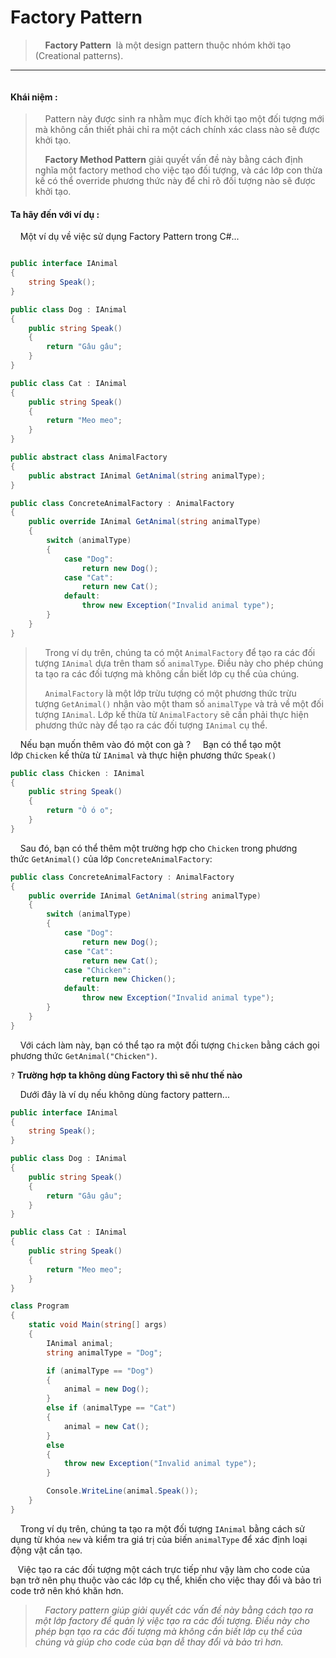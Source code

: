 # Factory Pattern

>     **Factory Pattern**  là một design pattern thuộc nhóm khởi tạo (Creational patterns).

---

<img title="Factory Pattern" src="https://refactoring.guru/images/patterns/content/factory-method/factory-method-en.png?id=cfa26f33dc8473e803fadae0d262100a" alt="" data-align="center" style="zoom:100%;">

#### Khái niệm :

>     Pattern này được sinh ra nhằm mục đích khởi tạo một đối tượng mới mà không cần thiết phải chỉ ra một cách chính xác class nào sẽ được khởi tạo.
> 
>     **Factory Method Pattern** giải quyết vấn đề này bằng cách định nghĩa một factory method cho việc tạo đối tượng, và các lớp con thừa kế có thể override phương thức này để chỉ rõ đối tượng nào sẽ được khởi tạo.

#### Ta hãy đến với ví dụ :

    Một ví dụ về việc sử dụng Factory Pattern trong C#...  

```csharp

public interface IAnimal
{
    string Speak();
}

public class Dog : IAnimal
{
    public string Speak()
    {
        return "Gâu gâu";
    }
}

public class Cat : IAnimal
{
    public string Speak()
    {
        return "Meo meo";
    }
}

public abstract class AnimalFactory
{
    public abstract IAnimal GetAnimal(string animalType);
}

public class ConcreteAnimalFactory : AnimalFactory
{
    public override IAnimal GetAnimal(string animalType)
    {
        switch (animalType)
        {
            case "Dog":
                return new Dog();
            case "Cat":
                return new Cat();
            default:
                throw new Exception("Invalid animal type");
        }
    }
}

```

>     Trong ví dụ trên, chúng ta có một `AnimalFactory` để tạo ra các đối tượng `IAnimal` dựa trên tham số `animalType`. Điều này cho phép chúng ta tạo ra các đối tượng mà không cần biết lớp cụ thể của chúng.
> 
>     `AnimalFactory` là một lớp trừu tượng có một phương thức trừu tượng `GetAnimal()` nhận vào một tham số `animalType` và trả về một đối tượng `IAnimal`. Lớp kế thừa từ `AnimalFactory` sẽ cần phải thực hiện phương thức này để tạo ra các đối tượng `IAnimal` cụ thể.



    Nếu bạn muốn thêm vào đó một con gà ?
    Bạn có thể tạo một lớp `Chicken` kế thừa từ `IAnimal` và thực hiện phương thức `Speak()`

```csharp
public class Chicken : IAnimal
{
    public string Speak()
    {
        return "Ò ó o";
    }
}

```

    Sau đó, bạn có thể thêm một trường hợp cho `Chicken` trong phương thức `GetAnimal()` của lớp `ConcreteAnimalFactory`:

```csharp
public class ConcreteAnimalFactory : AnimalFactory
{
    public override IAnimal GetAnimal(string animalType)
    {
        switch (animalType)
        {
            case "Dog":
                return new Dog();
            case "Cat":
                return new Cat();
            case "Chicken":
                return new Chicken();
            default:
                throw new Exception("Invalid animal type");
        }
    }
}

```

    Với cách làm này, bạn có thể tạo ra một đối tượng `Chicken` bằng cách gọi phương thức `GetAnimal("Chicken")`.



`?` **Trường hợp ta không dùng Factory thì sẽ như thế nào**

    Dưới đây là ví dụ nếu không dùng factory pattern...

```csharp
public interface IAnimal
{
    string Speak();
}

public class Dog : IAnimal
{
    public string Speak()
    {
        return "Gâu gâu";
    }
}

public class Cat : IAnimal
{
    public string Speak()
    {
        return "Meo meo";
    }
}

class Program
{
    static void Main(string[] args)
    {
        IAnimal animal;
        string animalType = "Dog";

        if (animalType == "Dog")
        {
            animal = new Dog();
        }
        else if (animalType == "Cat")
        {
            animal = new Cat();
        }
        else
        {
            throw new Exception("Invalid animal type");
        }

        Console.WriteLine(animal.Speak());
    }
}


```

    Trong ví dụ trên, chúng ta tạo ra một đối tượng `IAnimal` bằng cách sử dụng từ khóa `new` và kiểm tra giá trị của biến `animalType` để xác định loại động vật cần tạo.

   Việc tạo ra các đối tượng một cách trực tiếp như vậy làm cho code của bạn trở nên phụ thuộc vào các lớp cụ thể, khiến cho việc thay đổi và bảo trì code trở nên khó khăn hơn.

>     *Factory pattern giúp giải quyết các vấn đề này bằng cách tạo ra một lớp factory để quản lý việc tạo ra các đối tượng. Điều này cho phép bạn tạo ra các đối tượng mà không cần biết lớp cụ thể của chúng và giúp cho code của bạn dễ thay đổi và bảo trì hơn.*
